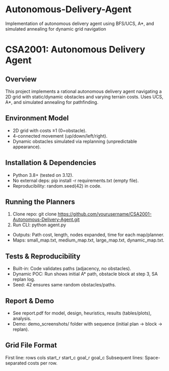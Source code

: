 # Autonomous-Delivery-Agent
Implementation of autonomous delivery agent using BFS/UCS, A*, and simulated annealing for dynamic grid navigation
# CSA2001: Autonomous Delivery Agent

## Overview
This project implements a rational autonomous delivery agent navigating a 2D grid with static/dynamic obstacles and varying terrain costs. Uses UCS, A*, and simulated annealing for pathfinding.

## Environment Model
- 2D grid with costs ≥1 (0=obstacle).
- 4-connected movement (up/down/left/right).
- Dynamic obstacles simulated via replanning (unpredictable appearance).

## Installation & Dependencies
- Python 3.8+ (tested on 3.12).
- No external deps: pip install -r requirements.txt (empty file).
- Reproducibility: random.seed(42) in code.

## Running the Planners
1. Clone repo: git clone https://github.com/yourusername/CSA2001-Autonomous-Delivery-Agent.git
2. Run CLI: python agent.py
- Outputs: Path cost, length, nodes expanded, time for each map/planner.
- Maps: small_map.txt, medium_map.txt, large_map.txt, dynamic_map.txt.

## Tests & Reproducibility
- Built-in: Code validates paths (adjacency, no obstacles).
- Dynamic POC: Run shows initial A* path, obstacle block at step 3, SA replan log.
- Seed: 42 ensures same random obstacles/paths.

## Report & Demo
- See report.pdf for model, design, heuristics, results (tables/plots), analysis.
- Demo: demo_screenshots/ folder with sequence (initial plan → block → replan).

## Grid File Format
First line: rows cols start_r start_c goal_r goal_c
Subsequent lines: Space-separated costs per row.
